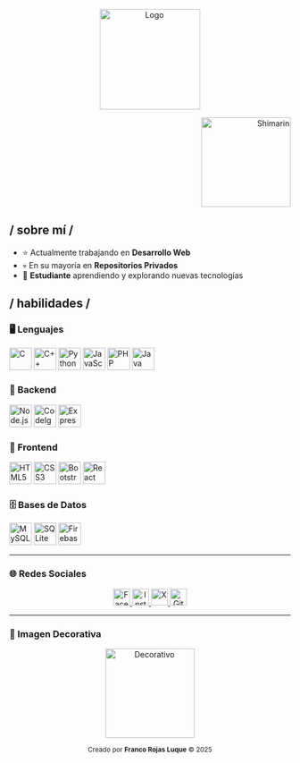 <br><br>

<p align="center">
  <img src="https://i.imgur.com/x6qU1kR.png" width="180" alt="Logo" />
</p>

<p align="right">
  <img src="https://i.imgur.com/aNBi8Jf.png" width="160" alt="Shimarin" />
</p>

## / sobre mí /

- ⭐ Actualmente trabajando en **Desarrollo Web**
- 💀 En su mayoría en **Repositorios Privados**
- 👾 <strong>Estudiante</strong> aprendiendo y explorando nuevas tecnologías

## / habilidades /

### 🖥️ Lenguajes

<p>
  <img src="https://cdn.jsdelivr.net/gh/devicons/devicon/icons/c/c-original.svg" width="40" title="C" />
  <img src="https://cdn.jsdelivr.net/gh/devicons/devicon/icons/cplusplus/cplusplus-original.svg" width="40" title="C++" />
  <img src="https://cdn.jsdelivr.net/gh/devicons/devicon/icons/python/python-original.svg" width="40" title="Python" />
  <img src="https://cdn.jsdelivr.net/gh/devicons/devicon/icons/javascript/javascript-original.svg" width="40" title="JavaScript" />
  <img src="https://cdn.jsdelivr.net/gh/devicons/devicon/icons/php/php-original.svg" width="40" title="PHP" />
  <img src="https://cdn.jsdelivr.net/gh/devicons/devicon/icons/java/java-original.svg" width="40" title="Java" />
</p>

### 🔧 Backend

<p>
  <img src="https://cdn.jsdelivr.net/gh/devicons/devicon/icons/nodejs/nodejs-original.svg" width="40" title="Node.js" />
  <img src="https://cdn.jsdelivr.net/gh/devicons/devicon/icons/codeigniter/codeigniter-plain.svg" width="40" title="CodeIgniter" />
  <img src="https://cdn.jsdelivr.net/gh/devicons/devicon/icons/express/express-original.svg" width="40" title="Express" />
</p>

### 🎨 Frontend

<p>
  <img src="https://cdn.jsdelivr.net/gh/devicons/devicon/icons/html5/html5-original.svg" width="40" title="HTML5" />
  <img src="https://cdn.jsdelivr.net/gh/devicons/devicon/icons/css3/css3-original.svg" width="40" title="CSS3" />
  <img src="https://cdn.jsdelivr.net/gh/devicons/devicon/icons/bootstrap/bootstrap-original.svg" width="40" title="Bootstrap" />
  <img src="https://cdn.jsdelivr.net/gh/devicons/devicon/icons/react/react-original.svg" width="40" title="React" />
</p>

### 🗄️ Bases de Datos

<p>
  <img src="https://cdn.jsdelivr.net/gh/devicons/devicon/icons/mysql/mysql-original.svg" width="40" title="MySQL" />
  <img src="https://cdn.jsdelivr.net/gh/devicons/devicon/icons/sqlite/sqlite-original.svg" width="40" title="SQLite" />
  <img src="https://cdn.jsdelivr.net/gh/devicons/devicon/icons/firebase/firebase-plain.svg" width="40" title="Firebase" />
</p>

---

### 🌐 Redes Sociales

<p align="center">
  <a href="https://facebook.com" target="_blank">
    <img src="https://cdn.jsdelivr.net/gh/simple-icons/simple-icons/icons/facebook.svg" width="30" alt="Facebook" />
  </a>
  <a href="https://instagram.com" target="_blank">
    <img src="https://cdn.jsdelivr.net/gh/simple-icons/simple-icons/icons/instagram.svg" width="30" alt="Instagram" />
  </a>
  <a href="https://x.com" target="_blank">
    <img src="https://cdn.jsdelivr.net/gh/simple-icons/simple-icons/icons/x.svg" width="30" alt="X" />
  </a>
  <a href="https://github.com" target="_blank">
    <img src="https://cdn.jsdelivr.net/gh/simple-icons/simple-icons/icons/github.svg" width="30" alt="GitHub" />
  </a>
</p>

---

### 🎴 Imagen Decorativa

<p align="center">
  <img src="https://i.imgur.com/WxNC2b0.png" width="160" alt="Decorativo" />
</p>

<p align="center">
  <sub>Creado por <strong>Franco Rojas Luque</strong> © 2025</sub>
</p>
